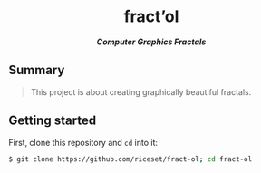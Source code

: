 <h1 align="center">
	fract’ol
</h1>

<p align="center">
	<b><i>Computer Graphics Fractals</i></b><br>
</p>

## Summary
> This project is about creating graphically beautiful fractals.

## Getting started
First, clone this repository and `cd` into it:

```zsh
$ git clone https://github.com/riceset/fract-ol; cd fract-ol
```
